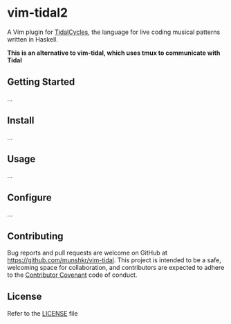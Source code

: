 # vim-tidal2 #

A Vim plugin for [TidalCycles](http://tidal.lurk.org/), the language for live
coding musical patterns written in Haskell.

**This is an alternative to vim-tidal, which uses tmux to communicate with Tidal**

## Getting Started ##

...

## Install ##

...

## Usage ##

...

## Configure ##

...

## Contributing

Bug reports and pull requests are welcome on GitHub at
<https://github.com/munshkr/vim-tidal>.  This project is intended to be a safe,
welcoming space for collaboration, and contributors are expected to adhere to
the [Contributor Covenant](http://contributor-covenant.org) code of conduct.

## License

Refer to the [LICENSE](LICENSE) file
